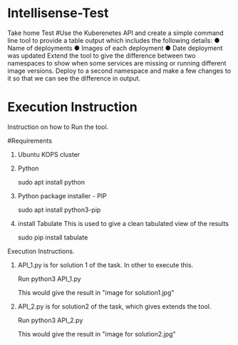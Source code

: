 # Intellisense-Test
Take home Test
#Use the Kuberenetes API and create a simple command line tool to provide a table output which includes the following details:
● Name of deployments
● Images of each deployment
● Date deployment was updated
Extend the tool to give the difference between two namespaces to show when some services are missing
or running different image versions. Deploy to a second namespace and make a few changes to it so that
we can see the difference in output.


# Execution Instruction
Instruction on how to Run the tool.

#Requirements
1. Ubuntu KOPS cluster

3. Python

	sudo apt install python
	
3. Python package installer - PIP

	sudo apt install python3-pip
	
4. install Tabulate
	This is used to give a clean tabulated view of the results 
	
	sudo pip install tabulate

Execution Instructions.

1. API_1.py is for solution 1 of the task. In other to 	execute this. 

	Run python3 API_1.py
	
	This would give the result in "image for solution1.jpg"

2. API_2.py is for solution2 of the task, which gives extends the tool.

	Run python3 API_2.py
	
	This would give the result in "image for solution2.jpg"



